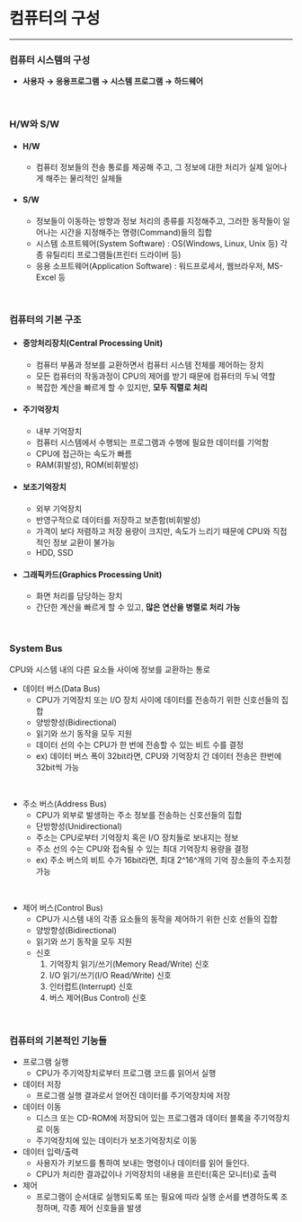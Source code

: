 # 컴퓨터의 구성
---

### 컴퓨터 시스템의 구성
- **사용자 &rightarrow; 응용프로그램 &rightarrow; 시스템 프로그램 &rightarrow; 하드웨어**
<br>

### H/W와 S/W
- #### H/W
    - 컴퓨터 정보들의 전송 통로를 제공해 주고, 그 정보에 대한 처리가 실제 일어나게 해주는 물리적인 실체들
- #### S/W
    - 정보들이 이동하는 방향과 정보 처리의 종류를 지정해주고, 그러한 동작들이 일어나는 시간을 지정해주는 명령(Command)들의 집합
    - 시스템 소프트웨어(System Software) : OS(Windows, Linux, Unix 등) 각종 유틸리티 프로그램들(프린터 드라이버 등)
    - 응용 소프트웨어(Application Software) : 워드프로세서, 웹브라우저, MS-Excel 등
<br>

### 컴퓨터의 기본 구조

- #### 중앙처리장치(Central Processing Unit)
    - 컴퓨터 부품과 정보를 교환하면서 컴퓨터 시스템 전체를 제어하는 장치
    - 모든 컴퓨터의 작동과정이 CPU의 제어를 받기 때문에 컴퓨터의 두뇌 역할
    - 복잡한 계산을 빠르게 할 수 있지만, **모두 직렬로 처리**
- #### 주기억장치
    - 내부 기억장치
    - 컴퓨터 시스템에서 수행되는 프로그램과 수행에 필요한 데이터를 기억함
    - CPU에 접근하는 속도가 빠름
    - RAM(휘발성), ROM(비휘발성)
- #### 보조기억장치
    - 외부 기억장치
    - 반영구적으로 데이터를 저장하고 보존함(비휘발성)
    - 가격이 보다 저렴하고 저장 용량이 크지만, 속도가 느리기 때문에 CPU와 직접적인 정보 교환이 불가능
    - HDD, SSD
- #### 그래픽카드(Graphics Processing Unit)
    - 화면 처리를 담당하는 장치
    - 간단한 계산을 빠르게 할 수 있고, **많은 연산을 병렬로 처리 가능**
<br>

### System Bus
CPU와 시스템 내의 다른 요소들 사이에 정보를 교환하는 통로
- 데이터 버스(Data Bus)
    - CPU가 기억장치 또는 I/O 장치 사이에 데이터를 전송하기 위한 신호선들의 집합
    - 양방향성(Bidirectional)
    - 읽기와 쓰기 동작을 모두 지원
    - 데이터 선의 수는 CPU가 한 번에 전송할 수 있는 비트 수를 결정
    - ex) 데이터 버스 폭이 32bit라면, CPU와 기억장치 간 데이터 전송은 한번에 32bit씩 가능
<br>
    
- 주소 버스(Address Bus)
    - CPU가 외부로 발생하는 주소 정보를 전송하는 신호선들의 집합
    - 단방향성(Unidirectional)
    - 주소는 CPU로부터 기억장치 혹은 I/O 장치들로 보내지는 정보
    - 주소 선의 수는 CPU와 접속될 수 있는 최대 기억장치 용량을 결정
    - ex) 주소 버스의 비트 수가 16bit라면, 최대 2^16^개의 기억 장소들의 주소지정 가능
<br>

- 제어 버스(Control Bus)
    - CPU가 시스템 내의 각종 요소들의 동작을 제어하기 위한 신호 선들의 집합
    - 양방향성(Bidirectional)
    - 읽기와 쓰기 동작을 모두 지원
    - 신호
        1. 기억장치 읽기/쓰기(Memory Read/Write) 신호
        2. I/O 읽기/쓰기(I/O Read/Write) 신호
        3. 인터럽트(Interrupt) 신호
        4. 버스 제어(Bus Control) 신호
<br>

### 컴퓨터의 기본적인 기능들
- 프로그램 실행
    - CPU가 주기억장치로부터 프로그램 코드를 읽어서 실행
- 데이터 저장
    - 프로그램 실행 결과로서 얻어진 데이터를 주기억장치에 저장
- 데이터 이동
    - 디스크 또는 CD-ROM에 저장되어 있는 프로그램과 데이터 블록을 주기억장치로 이동
    - 주기억장치에 있는 데이터가 보조기억장치로 이동
- 데이터 입력/출력
    - 사용자가 키보드를 통하여 보내는 명령이나 데이터를 읽어 들인다.
    - CPU가 처리한 결과값이나 기억장치의 내용을 프린터(혹은 모니터)로 출력
- 제어
    - 프로그램이 순서대로 실행되도록 또는 필요에 따라 실행 순서를 변경하도록 조정하며, 각종 제어 신호들을 발생
